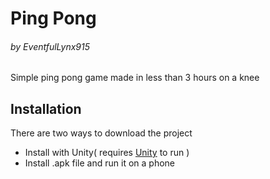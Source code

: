 # Ping Pong
###### _by EventfulLynx915_

Simple ping pong game made in less than 3 hours on a knee

## Installation
There are two ways to download the project
- Install with Unity( requires [Unity](https://unity.com/download) to run )
 - Install .apk file and run it on a phone


